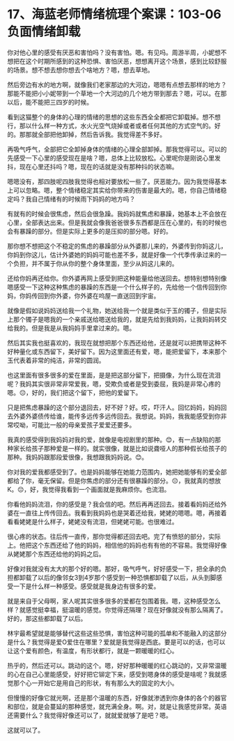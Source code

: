 # 17、海蓝老师情绪梳理个案课：103-06  负面情绪卸载

你对他心里的感受有厌恶和害怕吗？没有害怕。嗯。有见吗。周游半周，小妮想不想把在这个时期所感到的这种恐惧、害怕厌恶，想想离开这个场景，感到比较舒服的场景。想不想去想你想去个啥地方？嗯，想去草地。

然后旁边有水的地方啊，就像我们老家那边的大河边，嗯嗯有点想去那样的地方？那能不能把小小妮带到一个草地一个大河边的几个地方带到那去？嗯，可以。在那以后，能不能把三四岁的时候。

看到这猫整个的身体的心理的情绪的思想的这些东西全全都把它卸载掉。想不想行，那以什么样一种方式，水火光空气烧掉或者或者任何其他的方式空气的。好的。那那就全部把他卸掉，然后告诉我。我觉得差不多好。

再吸气呼气，全部把它全卸掉身体的情绪的心理全部卸掉。那我觉得可以。可以的先感受一下心里的感受现在是啥？嗯，总体上比较放松。心里呢你是刚说心里发抖，现在心里还抖吗？嗯，现在的话就是没有那种抖的状态嘛。

嗯嗯没有，那四肢呢四肢我觉得也相对要放松一些了。厌恶能力。因为我觉得基本上可以忽略。嗯，整个情绪稳定其实给你带来的伤害是最大的。嗯，你自己情绪稳定吗？我自己情绪有的时候雨下妈妈的地方吗？

有就有的时候会很焦虑，然后会很急躁。我妈妈就焦虑和暴躁，她基本上不会放在心里，全部表达出来。但是我就会像我爸爸很多东西都是压在心里的，有的时候也会有暴躁的部分。但是实际上更多的是压抑的部分嗯。好的。

那你想不想把这个不稳定的焦虑的暴躁部分从外婆那儿来的，外婆传到你妈这儿，你妈到你这儿，估计外婆她的妈妈可能也差不多，就是好像一个代季传承过来的一个负担，并不属于你从你的整个身体里面，至少从妈这儿来的。

还给你妈再还给你。你外婆再网上感受到把这种能量给他送回去。想特别想特别像嗯感受一下这种这种焦虑的暴躁的东西是一个什么样子的，先给他一个信传回到你妈，你妈传回到你外婆，你外婆在呜屋一直送回到宇宙。

就像是假如说妈妈送给我一个礼物，她送给我一个就是类似于玉的镯子，但是实际上那个镯子是嗯我的一个亲戚送给嗯送给我的，就是先给到我妈妈，让我妈妈转交给我的。但是我是从我妈妈手里拿过来的。嗯。

然后其实我也挺喜欢的，我现在就想把那个东西还给他，还是就可以把携带这种不好种量化或东西留下，美好留下。因为这里面还有爱，嗯，能把爱留下，本来那个玉代表着非常的纯洁，非常的圆润。

也这里面有很多很多的爱在里面，是是把这部分留下，把摄像，为什么现在流泪呢？我妈其实很非常非常爱我，嗯，受欺负或者是受到委屈，我妈是非常心疼的嗯。😔，好的，我们把这个留下，把他的爱留下。

只是把焦虑暴躁的这个部分退回去，好不好？好。哎，吓汗人。回忆妈妈，妈妈回去外婆外婆债传给谁，能传多远传多远传回去。我想说。妈妈，我我能感受到你非常哎呦，可能比一般的母亲爱孩子爱爱还要多。

我真的感受得到我妈妈对我的爱，就像是电视剧里的那种。😊，有一点缺陷的那种家长给孩子那种爱是一样的。就实很像，就是比如说聋哑人的那种假长给孩子的那种。我妈妈跟那段爱很像，我想跟我妈妈说。😊。

你对我的爱我都感受到了。也是妈妈能够在她能力范围内，她把她能够有的爱全部都给了你，毫无保留。但是你焦虑的部分还有很暴躁的部分。😔，我就真的想放K。😔，好，我觉得我看到一个画面就是我麻烦你。也流泪。

你看他妈妈流泪，你的感受是？我会信的吧。然后再再还回去。接着看妈妈还给外婆在一直往上传传回去。我看到我妈妈也是哭着还给我，姥姥的嗯嗯。嗯，再接着看看姥姥是什么样子，姥姥没有流泪，但姥姥可能。也很难过。

很心疼的状态。往后传一直传，那你觉得都还回去吧。完了有愤怒的部分，实际上。他把这个东西还给了他的妈妈，相信他的妈妈也有有他的不容易。我觉得好像从姥姥那个东西还给他的妈妈之后。

好像对我就没有太大的那个好的嗯。那好，吸气呼气，好好感受一下，把全承的负担都卸载了以后的像邻女3到4岁那个感受到一种恐惧都卸载了以后，从头到脚感受一下是什么样一种感受。感受就是我身边有很多的爱。

就是来自于父母啊，家人呢其实很多很多的爱都在包围着我。嗯，这种感受怎么样？就感觉挺幸福，挺温暖的感觉。你觉得还隔理？现在好像就没有那么隔离了。好的，那这些都卸载了以后。

林宇最希望就是能够替代这些这些恐惧，害怕这种可能的孤单和不能融入的这部分是什么？我觉得是爱O爱住在哪里？爱就是我觉得是西底。要是可以的话，也可以让这个爱有颜色，有温度，有形状都行，就是一颗暖暖的红心。

热乎的，然后还可以。跳动的这个。嗯，好好那种暖暖的红心跳动的，又非常温暖的心在自己心里能感受，好好把它铆定下来，感受到嗯身体的感受是啥呢？我就感觉那个心一开始它是用自己的形状，有有那么大的固定的大小。

但慢慢的好像它就光啊，还是那个温暖的东西，好像就渗透到你身体的各个的器官和部位，就是会蔓延的那种感觉，就充满全身。啊。对，就是让我感觉非常。英语还需要什么？我觉得好像还可以了，就就爱就够了是吧？嗯。

这就可以了。
